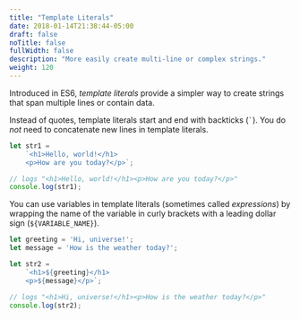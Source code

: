 ```yaml
---
title: "Template Literals"
date: 2018-01-14T21:38:44-05:00
draft: false
noTitle: false
fullWidth: false
description: "More easily create multi-line or complex strings."
weight: 120
---
```


Introduced in ES6, *template literals* provide a simpler way to create strings that span multiple lines or contain data.

Instead of quotes, template literals start and end with backticks (`` ` ``). You do *not* need to concatenate new lines in template literals.

```javascript
let str1 =
	`<h1>Hello, world!</h1>
	<p>How are you today?</p>`;

// logs "<h1>Hello, world!</h1><p>How are you today?</p>"
console.log(str1);
```

You can use variables in template literals (sometimes called *expressions*) by wrapping the name of the variable in curly brackets with a leading dollar sign (`${VARIABLE_NAME}`).

```javascript
let greeting = 'Hi, universe!';
let message = 'How is the weather today?';

let str2 =
	`<h1>${greeting}</h1>
	<p>${message}</p>`;

// logs "<h1>Hi, universe!</h1><p>How is the weather today?</p>"
console.log(str2);
```